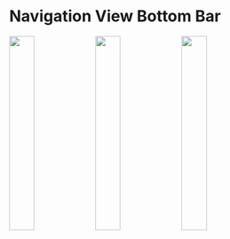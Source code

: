 # Navigation View Bottom Bar


<img src="https://github.com/Nucleus-Inc/NavigationBottomBar/blob/master/graphics/image_demo1.png" width="30%" /> <img src="https://github.com/Nucleus-Inc/NavigationBottomBar/blob/master/graphics/image_demo2.png" width="30%" /> <img src="https://github.com/Nucleus-Inc/NavigationBottomBar/blob/master/graphics/image_demo3.png" width="30%" />

